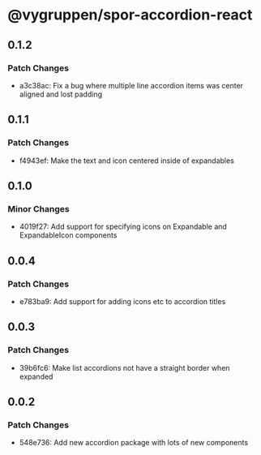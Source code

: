 # @vygruppen/spor-accordion-react

## 0.1.2

### Patch Changes

- a3c38ac: Fix a bug where multiple line accordion items was center aligned and lost padding

## 0.1.1

### Patch Changes

- f4943ef: Make the text and icon centered inside of expandables

## 0.1.0

### Minor Changes

- 4019f27: Add support for specifying icons on Expandable and ExpandableIcon components

## 0.0.4

### Patch Changes

- e783ba9: Add support for adding icons etc to accordion titles

## 0.0.3

### Patch Changes

- 39b6fc6: Make list accordions not have a straight border when expanded

## 0.0.2

### Patch Changes

- 548e736: Add new accordion package with lots of new components
